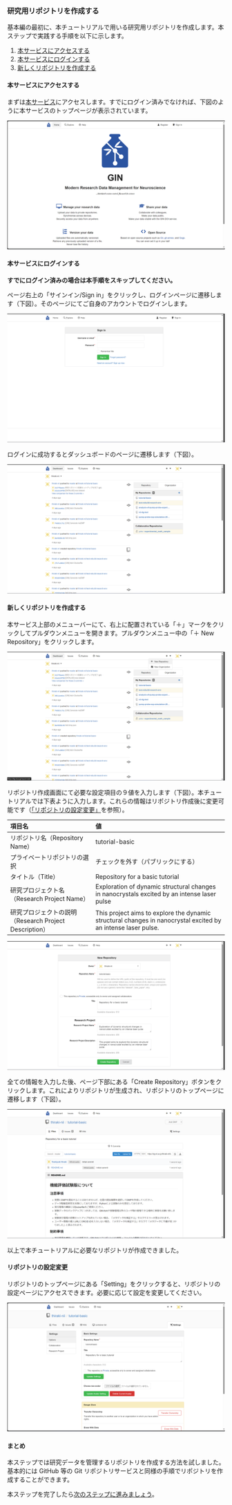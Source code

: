 ### 研究用リポジトリを作成する

基本編の最初に、本チュートリアルで用いる研究用リポジトリを作成します。本ステップで実践する手順を以下に示します。

1. [本サービスにアクセスする](#本サービスにアクセスする)
1. [本サービスにログインする](#本サービスにログインする)
1. [新しくリポジトリを作成する](#新しくリポジトリを作成する)

#### 本サービスにアクセスする

まずは[本サービス](https://dg.nii.ac.jp/)にアクセスします。すでにログイン済みでなければ、下図のように本サービスのトップページが表示されています。

![](./images/dg_service_toppage.png)

#### 本サービスにログインする

**すでにログイン済みの場合は本手順をスキップしてください。**

ページ右上の「サインイン/Sign in」をクリックし、ログインページに遷移します（下図）。そのページにてご自身のアカウントでログインします。

![](./images/login.png)

ログインに成功するとダッシュボードのページに遷移します（下図）。

![](./images/dashboard.png)

#### 新しくリポジトリを作成する

本サービス上部のメニューバーにて、右上に配置されている「＋」マークをクリックしてプルダウンメニューを開きます。プルダウンメニュー中の「＋ New Repository」をクリックします。

![](./images/pull_down_new_repository.png)

リポジトリ作成画面にて必要な設定項目の９値を入力します（下図）。本チュートリアルでは下表ように入力します。これらの情報はリポジトリ作成後に変更可能です（[「リポジトリの設定変更」](#リポジトリの設定変更)を参照）。

|項目名|値|
|:---|:---|
|リポジトリ名（Repository Name）|tutorial-basic|
|プライベートリポジトリの選択|チェックを外す（パブリックにする）|
|タイトル（Title）|Repository for a basic tutorial|
|研究プロジェクト名（Research Project Name）|Exploration of dynamic structural changes in nanocrystals excited by an intense laser pulse
|研究プロジェクトの説明（Research Project Description）|This project aims to explore the dynamic structural changes in nanocrystal excited by an intense laser pulse.|

![](./images/create_new_repo.png)

全ての情報を入力した後、ページ下部にある「Create Repository」ボタンをクリックします。これによりリポジトリが生成され、リポジトリのトップページに遷移します（下図）。

![](./images/repository_toppage.png)

以上で本チュートリアルに必要なリポジトリが作成できました。

#### リポジトリの設定変更

リポジトリのトップページにある「Setting」をクリックすると、リポジトリの設定ページにアクセスできます。必要に応じて設定を変更してください。

![](./images/repository_setting.png)

#### まとめ

本ステップでは研究データを管理するリポジトリを作成する方法を試しました。基本的には GitHub 等の Git リポジトリサービスと同様の手順でリポジトリを作成することができます。

本ステップを完了したら[次のステップに進みましょう](./create_dmp.md)。
